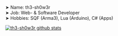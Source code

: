 ➤ Name: th3-sh0w3r<br>
➤ Job: Web- & Software Developer<br>
➤ Hobbies: SQF (Arma3), Lua (Arduino), C# (Apps)<br>

[![th3-sh0w3r github stats](https://github-readme-stats.vercel.app/api?username=th3-sh0w3r)](https://github.com/th3-sh0w3r/github-readme-stats)
